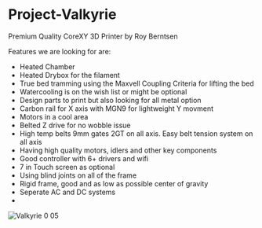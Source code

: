 # Project-Valkyrie
Premium Quality CoreXY 3D Printer by Roy Berntsen

Features we are looking for are:
- Heated Chamber
- Heated Drybox for the filament
- True bed tramming using the Maxvell Coupling Criteria for lifting the bed
- Watercooling is on the wish list or might be optional
- Design parts to print but also looking for all metal option
- Carbon rail for X axis with MGN9 for lightweight Y movment
- Motors in a cool area
- Belted Z drive for no wobble issue
- High temp belts 9mm gates 2GT on all axis. Easy belt tension system on all axis
- Having high quality motors, idlers and other key components
- Good controller with 6+ drivers and wifi
- 7 in Touch screen as optional
- Using blind joints on all of the frame
- Rigid frame, good and as low as possible center of gravity
- Seperate AC and DC systems
- 

![Valkyrie 0 05](https://user-images.githubusercontent.com/32734385/135332153-dd3b3ec6-f9c4-4f41-86f7-c882a95e6965.png)
